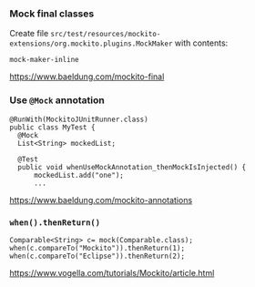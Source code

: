 ### Mock final classes

Create file `src/test/resources/mockito-extensions/org.mockito.plugins.MockMaker` with contents:

```
mock-maker-inline
```

https://www.baeldung.com/mockito-final


### Use `@Mock` annotation

```
@RunWith(MockitoJUnitRunner.class)
public class MyTest {
  @Mock
  List<String> mockedList;

  @Test
  public void whenUseMockAnnotation_thenMockIsInjected() {
      mockedList.add("one");
      ...
```

https://www.baeldung.com/mockito-annotations


### `when().thenReturn()`

```
Comparable<String> c= mock(Comparable.class);
when(c.compareTo("Mockito")).thenReturn(1);
when(c.compareTo("Eclipse")).thenReturn(2);
```

https://www.vogella.com/tutorials/Mockito/article.html
